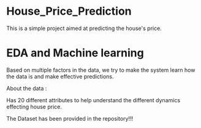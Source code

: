 # House_Price_Prediction
This is a simple project aimed at predicting the house's price.

# EDA and Machine learning
Based on multiple factors in the data, we try to make the system learn how the data is and make effective predictions.

About the data :

Has 20 different attributes to help understand the different dynamics effecting house price.

The Dataset has been provided in the repository!!!
